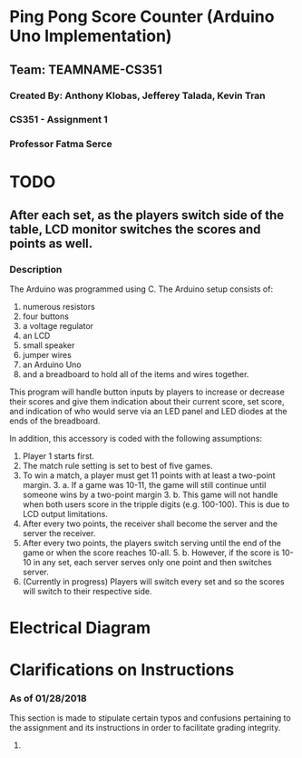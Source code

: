 # Ping Pong Score Counter (Arduino Uno Implementation)
## Team: TEAMNAME-CS351
### Created By: Anthony Klobas, Jefferey Talada, Kevin Tran
### CS351 - Assignment 1
### Professor Fatma Serce

# TODO 
## After each set, as the players switch side of the table, LCD monitor switches the scores and points as well.

### Description
The Arduino was programmed using C. The Arduino setup consists of: 
1. numerous resistors
2. four buttons
3. a voltage regulator
4. an LCD 
5. small speaker
6. jumper wires
7. an Arduino Uno
8. and a breadboard to hold all of the items and wires together. 

This program will handle button inputs by players to increase or decrease their scores and give them indication about their current score, set score, and indication of who would serve via an LED panel and LED diodes at the ends of the breadboard. 

In addition, this accessory is coded with the following assumptions: 
1. Player 1 starts first. 
2. The match rule setting is set to best of five games. 
3. To win a match, a player must get 11 points with at least a two-point margin. 
	3. a. If a game was 10-11, the game will still continue until someone wins by a two-point margin
	3. b. This game will not handle when both users score in the tripple digits (e.g. 100-100). This is due to LCD output limitations. 
4. After every two points, the receiver shall become the server and the server the receiver. 
5. After every two points, the players switch serving until the end of the game or when the score reaches 10-all. 
	5. b. However, if the score is 10-10 in any set, each server serves only one point and then switches server. 
6. (Currently in progress) Players will switch every set and so the scores will switch to their respective side.  

# Electrical Diagram

# Clarifications on Instructions
### As of 01/28/2018
This section is made to stipulate certain typos and confusions pertaining to the assignment and its instructions in order to facilitate grading integrity. 

1. 